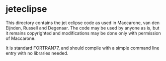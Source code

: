 # jeteclipse

This directory contains the jet eclipse code as used in Maccarone, van den Eijnden, Russell and Degenaar.  The code may be used by anyone as is, but it remains copyrighted and modifications may be done only with permission of Maccarone.

It is standard FORTRAN77, and should compile with a simple command line entry with no libraries needed.
